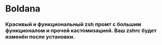 # Boldana
### Красивый и функциональный zsh промт с большим функционалом и прочей кастомизацией. Ваш zshrc будет изменён после установки.
